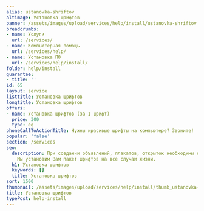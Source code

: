 ```yaml
---
alias: ustanovka-shriftov
altimage: Установка шрифтов
banner: /assets/images/upload/services/help/install/ustanovka-shriftov.jpg
breadcrumbs:
- name: Услуги
  url: /services/
- name: Компьютерная помощь
  url: /services/help/
- name: Установка ПО
  url: /services/help/install/
folder: help/install
guarantee:
- title: ''
id: 65
layout: service
listtitle: Установка шрифтов
longtitle: Установка шрифтов
offers:
- name: Установка шрифтов (за 1 шрифт)
  price: 300
  type: eq
phoneCallToActionTitle: Нужны красивые шрифты на компьютере? Звоните!
popular: 'false'
section: /services
seo:
  description: При создании объявлений, плакатов, открыток необходимы красивые шрифты.
    Мы установим Вам пакет шрифтов на все случаи жизни.
  h1: Установка шрифтов
  keywords: []
  title: Установка шрифтов
sort: 1500
thumbnail: /assets/images/upload/services/help/install/thumb_ustanovka-shriftov.jpg
title: Установка шрифтов
typePost: help-install
---
```

